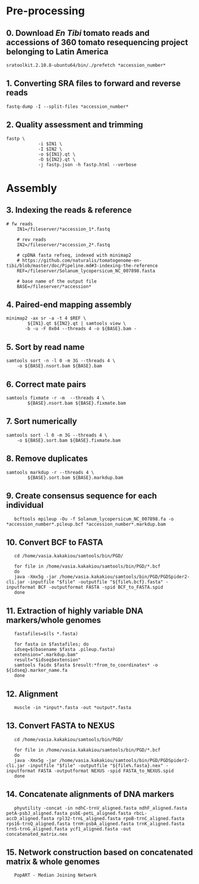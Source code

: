# Pre-processing

## 0. Download _En Tibi_ tomato reads and accessions of 360 tomato resequencing project belonging to Latin America

    sratoolkit.2.10.8-ubuntu64/bin/./prefetch *accession_number*

## 1. Converting SRA files to forward and reverse reads

    fastq-dump -I --split-files *accession_number*

## 2. Quality assessment and trimming

	fastp \
                -i $IN1 \
                -I $IN2 \
                -o ${IN1}.qt \
                -O ${IN2}.qt \
                -j fastp.json -h fastp.html --verbose

# Assembly

## 3. Indexing the reads & reference

	# fw reads
        IN1=/fileserver/*accession_1*.fastq

        # rev reads
        IN2=/fileserver/*accession_2*.fastq

        # cpDNA fasta refseq, indexed with minimap2
        # https://github.com/naturalis/tomatogenome-en-tibi/blob/master/doc/Pipeline.md#3-indexing-the-reference
        REF=/fileserver/Solanum_lycopersicum_NC_007898.fasta

        # base name of the output file
        BASE=/fileserver/*accession*	

## 4. Paired-end mapping assembly

	minimap2 -ax sr -a -t 4 $REF \
	        ${IN1}.qt ${IN2}.qt | samtools view \
	       -b -u -F 0x04 --threads 4 -o ${BASE}.bam -

## 5. Sort by read name

    samtools sort -n -l 0 -m 3G --threads 4 \
	    -o ${BASE}.nsort.bam ${BASE}.bam

## 6. Correct mate pairs

    samtools fixmate -r -m  --threads 4 \
    	    ${BASE}.nsort.bam ${BASE}.fixmate.bam

## 7. Sort numerically

    samtools sort -l 0 -m 3G --threads 4 \
	    -o ${BASE}.sort.bam ${BASE}.fixmate.bam

## 8. Remove duplicates

	samtools markdup -r --threads 4 \
	        ${BASE}.sort.bam ${BASE}.markdup.bam

## 9. Create consensus sequence for each individual

       bcftools mpileup -Ou -f Solanum_lycopersicum_NC_007898.fa -o *accession_number*.pileup.bcf *accession_number*.markdup.bam

## 10. Convert BCF to FASTA

       cd /home/vasia.kakakiou/samtools/bin/PGD/

       for file in /home/vasia.kakakiou/samtools/bin/PGD/*.bcf
       do
       java -Xmx5g -jar /home/vasia.kakakiou/samtools/bin/PGD/PGDSpider2-cli.jar -inputfile "$file" -outputfile "${file%.bcf}.fasta" -inputformat BCF -outputformat FASTA -spid BCF_to_FASTA.spid
       done

## 11. Extraction of highly variable DNA markers/whole genomes

       fastafiles=$(ls *.fasta)

       for fasta in $fastafiles; do
       idseq=$(basename $fasta .pileup.fasta)
       extension=".markdup.bam"
       result="$idseq$extension"
       samtools faidx $fasta $result:*from_to_coordinates* -o ${idseq}.marker_name.fa
       done

## 12. Alignment

       muscle -in *input*.fasta -out *output*.fasta 

## 13. Convert FASTA to NEXUS

       cd /home/vasia.kakakiou/samtools/bin/PGD/

       for file in /home/vasia.kakakiou/samtools/bin/PGD/*.bcf
       do
       java -Xmx5g -jar /home/vasia.kakakiou/samtools/bin/PGD/PGDSpider2-cli.jar -inputfile "$file" -outputfile "${file%.fasta}.nex" -inputformat FASTA -outputformat NEXUS -spid FASTA_to_NEXUS.spid
       done

## 14. Concatenate alignments of DNA markers

       phyutility -concat -in ndhC-trnV_aligned.fasta ndhF_aligned.fasta petA-psbJ_aligned.fasta psbE-petL_aligned.fasta rbcL-accD_aligned.fasta rpl32-trnL_aligned.fasta rpoB-trnC_aligned.fasta rps16-trnQ_aligned.fasta trnH-psbA_aligned.fasta trnK_aligned.fasta trnS-trnG_aligned.fasta ycf1_aligned.fasta -out concatenated_matrix.nex

## 15. Network construction based on concatenated matrix & whole genomes

       PopART - Median Joining Network
